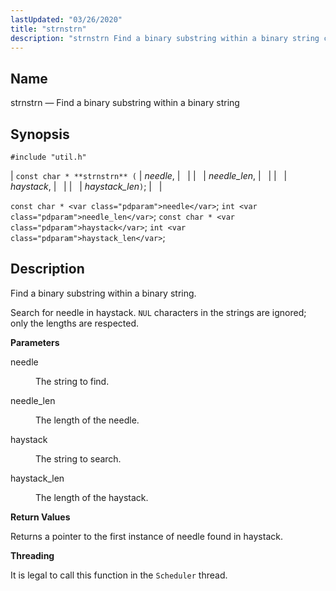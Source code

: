 ```yaml
---
lastUpdated: "03/26/2020"
title: "strnstrn"
description: "strnstrn Find a binary substring within a binary string const char strnstrn needle needle len haystack haystack len const char needle int needle len const char haystack int haystack len Find a binary substring within a binary string Search for needle in haystack NUL characters in the strings are ignored..."
---
```


<a name="apis.strnstrn"></a> 
## Name

strnstrn — Find a binary substring within a binary string

## Synopsis

`#include "util.h"`

| `const char * **strnstrn** (` | <var class="pdparam">needle</var>, |   |
|   | <var class="pdparam">needle_len</var>, |   |
|   | <var class="pdparam">haystack</var>, |   |
|   | <var class="pdparam">haystack_len</var>`)`; |   |

`const char * <var class="pdparam">needle</var>`;
`int <var class="pdparam">needle_len</var>`;
`const char * <var class="pdparam">haystack</var>`;
`int <var class="pdparam">haystack_len</var>`;<a name="idp63252016"></a> 
## Description

Find a binary substring within a binary string.

Search for needle in haystack. `NUL` characters in the strings are ignored; only the lengths are respected.

**<a name="idp63254224"></a> Parameters**

<dl class="variablelist">

<dt>needle</dt>

<dd>

The string to find.

</dd>

<dt>needle_len</dt>

<dd>

The length of the needle.

</dd>

<dt>haystack</dt>

<dd>

The string to search.

</dd>

<dt>haystack_len</dt>

<dd>

The length of the haystack.

</dd>

</dl>

**<a name="idp63262480"></a> Return Values**

Returns a pointer to the first instance of needle found in haystack.

**<a name="idp63263440"></a> Threading**

It is legal to call this function in the `Scheduler` thread.